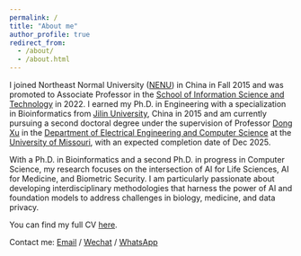 ```yaml
---
permalink: /
title: "About me"
author_profile: true
redirect_from: 
  - /about/
  - /about.html
---
```


I joined Northeast Normal University ([NENU](https://en.nenu.edu.cn/)) in China in Fall 2015 and was promoted to Associate Professor in the [School of Information Science and Technology](https://ist.nenu.edu.cn/) in 2022. I earned my Ph.D. in Engineering with a specialization in Bioinformatics from [Jilin University](https://www.jlu.edu.cn/), China in 2015 and am currently pursuing a second doctoral degree under the supervision of Professor [Dong Xu](https://engineering.missouri.edu/faculty/dong-xu/) in the [Department of Electrical Engineering and Computer Science](https://engineering.missouri.edu/departments/eecs/) at the [University of Missouri](), with an expected completion date of Dec 2025.
 
With a Ph.D. in Bioinformatics and a second Ph.D. in progress in Computer Science, my research focuses on the intersection of AI for Life Sciences, AI for Medicine, and Biometric Security. I am particularly passionate about developing interdisciplinary methodologies that harness the power of AI and foundation models to address challenges in biology, medicine, and data privacy. 

You can find my full CV [here](/files/CV_latest.pdf).

Contact me: [Email](mailto:hefe@umsystem.edu) / [Wechat](/images/Wechat.jpg) / [WhatsApp](/images/WhatsApp.jpg)